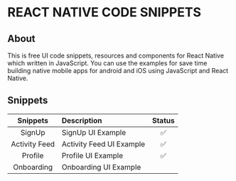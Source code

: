 # REACT NATIVE CODE SNIPPETS

## About
This is free UI code snippets, resources and components for React Native which written in JavaScript. You can use the examples for save time building native mobile apps for android and iOS using JavaScript and React Native. 

## Snippets
| Snippets | Description | Status |
| :-------: | :---------------| :--------:|
| SignUp | SignUp UI Example | ✅ |
| Activity Feed | Activity Feed UI Example | ✅ |
| Profile | Profile UI Example | ✅ |
| Onboarding | Onboarding UI Example |  |
